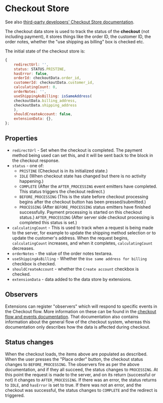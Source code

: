 # Checkout Store <!-- omit in toc -->

See also [third-party developers' Checkout Store documentation](../../third-party-developers/extensibility/data-store/checkout.md).

The checkout data store is used to track the status of the **checkout** (not including payment), it stores things like the order ID, the customer ID, the order notes, whether the "use shipping as billing" box is checked etc.

The initial state of the checkout store is:

```js
{
	redirectUrl: '',
	status: STATUS.PRISTINE,
	hasError: false,
	orderId: checkoutData.order_id,
	customerId: checkoutData.customer_id,
	calculatingCount: 0,
	orderNotes: '',
	useShippingAsBilling: isSameAddress(
	checkoutData.billing_address,
	checkoutData.shipping_address
	),
	shouldCreateAccount: false,
	extensionData: {},
};
```

## Properties

-   `redirectUrl` - Set when the checkout is completed. The payment method being used can set this, and it will be sent back to the block in the checkout response.
-   `status` - one of:
    -   `PRISTINE` (Checkout is in its initialized state.)
    -   `IDLE` (When checkout state has changed but there is no activity happening.)
    -   `COMPLETE` (After the `AFTER_PROCESSING` event emitters have completed. This status triggers the checkout redirect.)
    -   `BEFORE_PROCESSING` (This is the state before checkout processing begins after the checkout button has been pressed/submitted.)
    -   `PROCESSING` (After `BEFORE_PROCESSING` status emitters have finished successfully. Payment processing is started on this checkout status.)
        `AFTER_PROCESSING` (After server side checkout processing is completed this status is set.)
-   `calculatingCount` - This is used to track when a request is being made to the server, for example to update the shipping method selection or to update the customer's address. When the request begins, `calculatingCount` increases, and when it completes, `calculatingCount` decreases.
-   `orderNotes` - the value of the order notes textarea.
-   `useShippingAsBilling` - Whether the `Use same address for billing` checkbox is checked.
-   `shouldCreateAccount` - whether the `Create account` checkbox is checked.
-   `extensionData` - data added to the data store by extensions.

## Observers

Extensions can register "observers" which will respond to specific events in the Checkout flow. More information on these can be found in the [checkout flow and events documentation](https://developer.fincommerce.com/docs/cart-and-checkout-checkout-flow-and-events/). That documentation also contains information about the general flow of the checkout system, whereas this documentation only describes how the data is affected during checkout.

## Status changes

When the checkout loads, the items above are populated as described. When the user presses the "Place order" button, the checkout status changes to `BEFORE_PROCESSING`. The observers fire as per the above documentation, and if they all succeed, the status changes to `PROCESSING`. At this point the request is made to the server, and on its return (successful or not) it changes to `AFTER_PROCESSING`. If there was an error, the status returns to `IDLE`, and `hasError` is set to true. If there was not an error, and the checkout was successful, the status changes to `COMPLETE` and the redirect is triggered.
